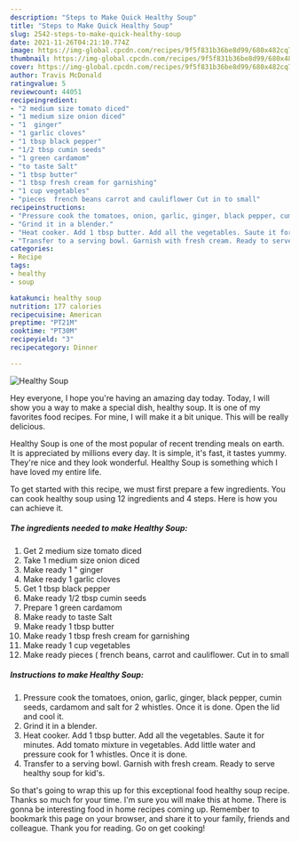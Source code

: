 ```yaml
---
description: "Steps to Make Quick Healthy Soup"
title: "Steps to Make Quick Healthy Soup"
slug: 2542-steps-to-make-quick-healthy-soup
date: 2021-11-26T04:21:10.774Z
image: https://img-global.cpcdn.com/recipes/9f5f831b36be8d99/680x482cq70/healthy-soup-recipe-main-photo.jpg
thumbnail: https://img-global.cpcdn.com/recipes/9f5f831b36be8d99/680x482cq70/healthy-soup-recipe-main-photo.jpg
cover: https://img-global.cpcdn.com/recipes/9f5f831b36be8d99/680x482cq70/healthy-soup-recipe-main-photo.jpg
author: Travis McDonald
ratingvalue: 5
reviewcount: 44051
recipeingredient:
- "2 medium size tomato diced"
- "1 medium size onion diced"
- "1  ginger"
- "1 garlic cloves"
- "1 tbsp black pepper"
- "1/2 tbsp cumin seeds"
- "1 green cardamom"
- "to taste Salt"
- "1 tbsp butter"
- "1 tbsp fresh cream for garnishing"
- "1 cup vegetables"
- "pieces  french beans carrot and cauliflower Cut in to small"
recipeinstructions:
- "Pressure cook the tomatoes, onion, garlic, ginger, black pepper, cumin seeds, cardamom and salt for 2 whistles. Once it is done. Open the lid and cool it."
- "Grind it in a blender."
- "Heat cooker. Add 1 tbsp butter. Add all the vegetables. Saute it for minutes. Add tomato mixture in vegetables. Add little water and pressure cook for 1 whistles. Once it is done."
- "Transfer to a serving bowl. Garnish with fresh cream. Ready to serve healthy soup for kid's."
categories:
- Recipe
tags:
- healthy
- soup

katakunci: healthy soup 
nutrition: 177 calories
recipecuisine: American
preptime: "PT21M"
cooktime: "PT30M"
recipeyield: "3"
recipecategory: Dinner

---
```



![Healthy Soup](https://img-global.cpcdn.com/recipes/9f5f831b36be8d99/680x482cq70/healthy-soup-recipe-main-photo.jpg)

Hey everyone, I hope you're having an amazing day today. Today, I will show you a way to make a special dish, healthy soup. It is one of my favorites food recipes. For mine, I will make it a bit unique. This will be really delicious.



Healthy Soup is one of the most popular of recent trending meals on earth. It is appreciated by millions every day. It is simple, it's fast, it tastes yummy. They're nice and they look wonderful. Healthy Soup is something which I have loved my entire life.


To get started with this recipe, we must first prepare a few ingredients. You can cook healthy soup using 12 ingredients and 4 steps. Here is how you can achieve it.

<!--inarticleads1-->

##### The ingredients needed to make Healthy Soup:

1. Get 2 medium size tomato diced
1. Take 1 medium size onion diced
1. Make ready 1 " ginger
1. Make ready 1 garlic cloves
1. Get 1 tbsp black pepper
1. Make ready 1/2 tbsp cumin seeds
1. Prepare 1 green cardamom
1. Make ready to taste Salt
1. Make ready 1 tbsp butter
1. Make ready 1 tbsp fresh cream for garnishing
1. Make ready 1 cup vegetables
1. Make ready pieces ( french beans, carrot and cauliflower. Cut in to small




<!--inarticleads2-->

##### Instructions to make Healthy Soup:

1. Pressure cook the tomatoes, onion, garlic, ginger, black pepper, cumin seeds, cardamom and salt for 2 whistles. Once it is done. Open the lid and cool it.
1. Grind it in a blender.
1. Heat cooker. Add 1 tbsp butter. Add all the vegetables. Saute it for minutes. Add tomato mixture in vegetables. Add little water and pressure cook for 1 whistles. Once it is done.
1. Transfer to a serving bowl. Garnish with fresh cream. Ready to serve healthy soup for kid's.




So that's going to wrap this up for this exceptional food healthy soup recipe. Thanks so much for your time. I'm sure you will make this at home. There is gonna be interesting food in home recipes coming up. Remember to bookmark this page on your browser, and share it to your family, friends and colleague. Thank you for reading. Go on get cooking!
